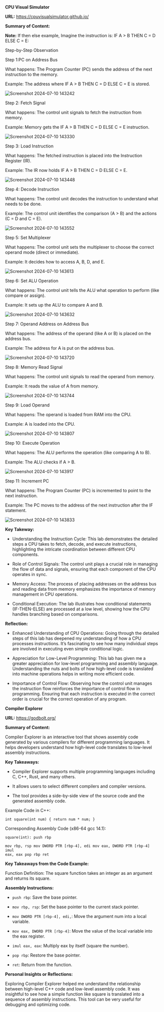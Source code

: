 **CPU Visual Simulator**

**URL:** https://cpuvisualsimulator.github.io/

**Summary of Content:** 

**Note:** If then else example, Imagine the instruction is: IF A > B THEN C = D ELSE C = E:

Step-by-Step Observation

Step 1:PC on Address Bus

What happens: The Program Counter (PC) sends the address of the next instruction to the memory.

Example: The address where IF A > B THEN C = D ELSE C = E is stored.

![Screenshot 2024-07-10 143242](https://github.com/AliShanab/Learning-Documentation/assets/169182461/8eff24b4-4afd-4d77-8cba-171c7a9fd1c2)

Step 2: Fetch Signal

What happens: The control unit signals to fetch the instruction from memory.

Example: Memory gets the IF A > B THEN C = D ELSE C = E instruction.

![Screenshot 2024-07-10 143330](https://github.com/AliShanab/Learning-Documentation/assets/169182461/e6af2737-1b38-474e-b1f8-b8a9d3c06efb)

Step 3: Load Instruction

What happens: The fetched instruction is placed into the Instruction Register (IR).

Example: The IR now holds IF A > B THEN C = D ELSE C = E.

![Screenshot 2024-07-10 143448](https://github.com/AliShanab/Learning-Documentation/assets/169182461/55e0b82a-fe53-42cc-aff4-9ae2cace4678)

Step 4: Decode Instruction

What happens: The control unit decodes the instruction to understand what needs to be done.

Example: The control unit identifies the comparison (A > B) and the actions (C = D and C = E).

![Screenshot 2024-07-10 143552](https://github.com/AliShanab/Learning-Documentation/assets/169182461/b3714b10-fec6-4b6d-8619-fce475f93465)

Step 5: Set Multiplexer

What happens: The control unit sets the multiplexer to choose the correct operand mode (direct or immediate).

Example: It decides how to access A, B, D, and E.

![Screenshot 2024-07-10 143613](https://github.com/AliShanab/Learning-Documentation/assets/169182461/19240ba9-b703-4838-9d3e-d1c5924d4d65)

Step 6: Set ALU Operation

What happens: The control unit tells the ALU what operation to perform (like compare or assign).

Example: It sets up the ALU to compare A and B.

![Screenshot 2024-07-10 143632](https://github.com/AliShanab/Learning-Documentation/assets/169182461/bc4c42a7-e5cd-4ca9-9f5a-36bb7e490441)

Step 7: Operand Address on Address Bus

What happens: The address of the operand (like A or B) is placed on the address bus.

Example: The address for A is put on the address bus.

![Screenshot 2024-07-10 143720](https://github.com/AliShanab/Learning-Documentation/assets/169182461/cafa94d8-2bd6-4c64-ad01-ec813ae2078d)

Step 8: Memory Read Signal

What happens: The control unit signals to read the operand from memory.

Example: It reads the value of A from memory.

![Screenshot 2024-07-10 143744](https://github.com/AliShanab/Learning-Documentation/assets/169182461/a57b438e-d870-4864-b470-645c95e567bc)

Step 9: Load Operand

What happens: The operand is loaded from RAM into the CPU.

Example: A is loaded into the CPU.

![Screenshot 2024-07-10 143807](https://github.com/AliShanab/Learning-Documentation/assets/169182461/5beceb82-fbf9-4618-9b59-4185b868ee61)

Step 10: Execute Operation

What happens: The ALU performs the operation (like comparing A to B).

Example: The ALU checks if A > B.

![Screenshot 2024-07-10 143917](https://github.com/AliShanab/Learning-Documentation/assets/169182461/9c03a59c-7402-4ff3-b8c3-1538c7d2186a)

Step 11: Increment PC

What happens: The Program Counter (PC) is incremented to point to the next instruction.

Example: The PC moves to the address of the next instruction after the IF statement.

![Screenshot 2024-07-10 143833](https://github.com/AliShanab/Learning-Documentation/assets/169182461/8a4443c4-10a5-4789-8e08-fc8604ebbf0a)


**Key Takeway:** 

- Understanding the Instruction Cycle: This lab demonstrates the detailed steps a CPU takes to fetch, decode, and execute instructions, highlighting the intricate coordination between different CPU components.

- Role of Control Signals: The control unit plays a crucial role in managing the flow of data and signals, ensuring that each component of the CPU operates in sync.

- Memory Access: The process of placing addresses on the address bus and reading data from memory emphasizes the importance of memory management in CPU operations.

- Conditional Execution: The lab illustrates how conditional statements (IF-THEN-ELSE) are processed at a low level, showing how the CPU handles branching based on comparisons.


**Reflection:** 

- Enhanced Understanding of CPU Operations: Going through the detailed steps of this lab has deepened my understanding of how a CPU processes instructions. It’s fascinating to see how many individual steps are involved in executing even simple conditional logic.

- Appreciation for Low-Level Programming: This lab has given me a greater appreciation for low-level programming and assembly language. Understanding the nuts and bolts of how high-level code is translated into machine operations helps in writing more efficient code.

- Importance of Control Flow: Observing how the control unit manages the instruction flow reinforces the importance of control flow in programming. Ensuring that each instruction is executed in the correct order is crucial for the correct operation of any program.




**Compiler Explorer**

**URL:** https://godbolt.org/

**Summary of Content:**

Compiler Explorer is an interactive tool that shows assembly code generated by various compilers for different programming languages. It helps developers understand how high-level code translates to low-level assembly instructions.


**Key Takeaways:**

- Compiler Explorer supports multiple programming languages including C, C++, Rust, and many others.

- It allows users to select different compilers and compiler versions.

- The tool provides a side-by-side view of the source code and the generated assembly code.

Example Code in C++:

<code>int square(int num) {
        return num * num;
}</code>

Corresponding Assembly Code (x86-64 gcc 14.1):

<code>square(int):
        push    rbp  
        mov     rbp, rsp 
        mov     DWORD PTR [rbp-4], edi
        mov     eax, DWORD PTR [rbp-4]
        imul    eax, eax
        pop     rbp
        ret</code>


**Key Takeaways from the Code Example:**

Function Definition: The square function takes an integer as an argument and returns its square.

**Assembly Instructions:**

- <code>push rbp</code>: Save the base pointer.

- <code>mov rbp, rsp</code>: Set the base pointer to the current stack pointer.

- <code>mov DWORD PTR [rbp-4], edi,</code>: Move the argument num into a local variable.

- <code>mov eax, DWORD PTR [rbp-4]</code>: Move the value of the local variable into the eax register.

- <code>imul eax, eax</code>: Multiply eax by itself (square the number).

- <code>pop rbp</code>: Restore the base pointer.

- <code>ret</code>: Return from the function.


**Personal Insights or Reflections:**

Exploring Compiler Explorer helped me understand the relationship between high-level C++ code and low-level assembly code. It was insightful to see how a simple function like square is translated into a sequence of assembly instructions. This tool can be very useful for debugging and optimizing code.
